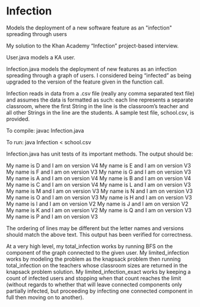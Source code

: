 # Infection

Models the deployment of a new software feature as an "infection" spreading through users

My solution to the Khan Academy “Infection” project-based interview. 

User.java models a KA user. 

Infection.java models the deployment of new features as an infection spreading through a graph of users. I considered being “infected” as being upgraded to the version of the feature given in the function call. 

Infection reads in data from a .csv file (really any comma separated text file) and assumes the data is formatted as such: each line represents a separate classroom, where the first String in the line is the classroom’s teacher and all other Strings in the line are the students. A sample test file, school.csv, is provided. 

To compile: javac Infection.java

To run: java Infection < school.csv

Infection.java has unit tests of its important methods. The output should be:

My name is D and I am on version V4
My name is E and I am on version V3
My name is F and I am on version V3
My name is G and I am on version V3
My name is A and I am on version V4
My name is B and I am on version V4
My name is C and I am on version V4
My name is L and I am on version V3
My name is M and I am on version V3
My name is N and I am on version V3
My name is O and I am on version V3
My name is H and I am on version V3
My name is I and I am on version V2
My name is J and I am on version V2
My name is K and I am on version V2
My name is Q and I am on version V3
My name is P and I am on version V3

The ordering of lines may be different but the letter names and versions should match the above text. This output has been verified for correctness. 

At a very high level, my total_infection works by running BFS on the component of the graph connected to the given user. My limited_infection works by modeling the problem as the knapsack problem then running total_infection on the teachers whose classroom sizes are returned in the knapsack problem solution. My limited_infection_exact works by keeping a count of infected users and stopping when that count reaches the limit (without regards to whether that will leave connected components only partially infected, but proceeding by infecting one connected component in full then moving on to another). 
